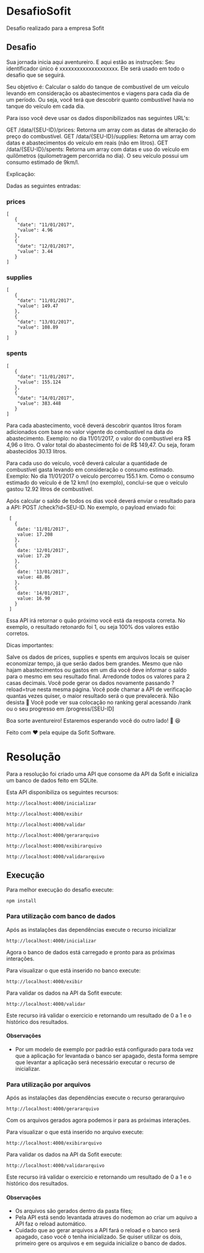 # DesafioSofit
Desafio realizado para a empresa Sofit


## Desafio

Sua jornada inicia aqui aventureiro. E aqui estão as instruções:
Seu identificador único é xxxxxxxxxxxxxxxxxxxx. Ele será usado em todo o desafio que se seguirá.

Seu objetivo é: Calcular o saldo do tanque de combustível de um veículo levando em consideração os abastecimentos e viagens para cada dia de um período. Ou seja, você terá que descobrir quanto combustível havia no tanque do veículo em cada dia.

Para isso você deve usar os dados disponibilizados nas seguintes URL's:

GET /data/{SEU-ID}/prices: Retorna um array com as datas de alteração do preço do combustível.
GET /data/{SEU-ID}/supplies: Retorna um array com datas e abastecimentos do veículo em reais (não em litros).
GET /data/{SEU-ID}/spents: Retorna um array com datas e uso do veículo em quilômetros (quilometragem percorrida no dia).
O seu veículo possui um consumo estimado de 9km/l.

Explicação:

Dadas as seguintes entradas:

### prices
```
[
   {
    "date": "11/01/2017",
    "value": 4.96
   },
   {
    "date": "12/01/2017",
    "value": 3.44
   }
]
```

### supplies
```
[
   {
    "date": "11/01/2017",
    "value": 149.47
   },
   {
    "date": "13/01/2017",
    "value": 108.89
   }
]	
```

### spents
```
[
   {
    "date": "11/01/2017",
    "value": 155.124
   },
   {
    "date": "14/01/2017",
    "value": 383.448
   }
]
```
Para cada abastecimento, você deverá descobrir quantos litros foram adicionados com base no valor vigente do combustível na data do abastecimento.
Exemplo: no dia 11/01/2017, o valor do combustível era R$ 4,96 o litro. O valor total do abastecimento foi de R$ 149,47. Ou seja, foram abastecidos 30.13 litros.

Para cada uso do veículo, você deverá calcular a quantidade de combustível gasta levando em consideração o consumo estimado.
Exemplo: No dia 11/01/2017 o veículo percorreu 155.1 km. Como o consumo estimado do veículo é de 12 km/l (no exemplo), conclui-se que o veículo gastou 12.92 litros de combustível.

Após calcular o saldo de todos os dias você deverá enviar o resultado para a API: POST /check?id=SEU-ID. No exemplo, o payload enviado foi:
```
 [
   {
    date: '11/01/2017',
    value: 17.208
   },
   {
    date: '12/01/2017',
    value: 17.20
   },
   {
    date: '13/01/2017',
    value: 48.86
   },
   {
    date: '14/01/2017',
    value: 16.90
   }
 ]
 ```

Essa API irá retornar o quão próximo você está da resposta correta. No exemplo, o resultado retonardo foi 1, ou seja 100% dos valores estão corretos.

Dicas importantes:

Salve os dados de prices, supplies e spents em arquivos locais se quiser economizar tempo, já que serão dados bem grandes.
Mesmo que não hajam abastecimentos ou gastos em um dia você deve informar o saldo para o mesmo em seu resultado final.
Arredonde todos os valores para 2 casas decimais.
Você pode gerar os dados novamente passando ?reload=true nesta mesma página.
Você pode chamar a API de verificação quantas vezes quiser, o maior resultado será o que prevalecerá.
Não desista 🙂
Você pode ver sua colocação no ranking geral acessando /rank ou o seu progresso em /progress/[SEU-ID]

Boa sorte aventureiro! Estaremos esperando você do outro lado! 💪 😆

Feito com ❤ pela equipe da Sofit Software.

# Resolução
Para a resolução foi criado uma API que consome da API da Sofit e inicializa um banco de dados feito em SQLite.

Esta API disponibiliza os seguintes recursos:
```
http://localhost:4000/inicializar
```

```
http://localhost:4000/exibir
```

```
http://localhost:4000/validar
```

```
http://localhost:4000/gerararquivo
```

```
http://localhost:4000/exibirarquivo
```

```
http://localhost:4000/validararquivo
```


## Execução
Para melhor execução do desafio execute:

```
npm install
```
### Para utilização com banco de dados

Após as instalações das dependências execute o recurso inicializar
```
http://localhost:4000/inicializar
```
Agora o banco de dados está carregado e pronto para as próximas interações.

Para visualizar o que está inserido no banco execute:
```
http://localhost:4000/exibir
```

Para validar os dados na API da Sofit execute:
```
http://localhost:4000/validar
```
Este recurso irá validar o exercicio e retornando um resultado de 0 a 1 e o histórico dos resultados.

#### Observações
* Por um modelo de exemplo por padrão está configurado para toda vez que a aplicação for levantada o banco ser apagado, desta forma sempre que levantar a aplicação será necessário executar o recurso de inicializar.

### Para utilização por arquivos

Após as instalações das dependências execute o recurso gerararquivo
```
http://localhost:4000/gerararquivo
```
Com os arquivos gerados agora podemos ir para as próximas interações.

Para visualizar o que está inserido no arquivo execute:
```
http://localhost:4000/exibirarquivo
```

Para validar os dados na API da Sofit execute:
```
http://localhost:4000/validararquivo
```
Este recurso irá validar o exercicio e retornando um resultado de 0 a 1 e o histórico dos resultados.

#### Observações
* Os arquivos são gerados dentro da pasta files;
* Pela API está sendo levantada atraves do nodemon ao criar um aquivo a API faz o reload automático.
* Cuidado que ao gerar arquivos a API fará o reload e o banco será apagado, caso você o tenha inicializado. Se quiser utilizar os dois, primeiro gere os arquivos e em seguida inicialize o banco de dados.
